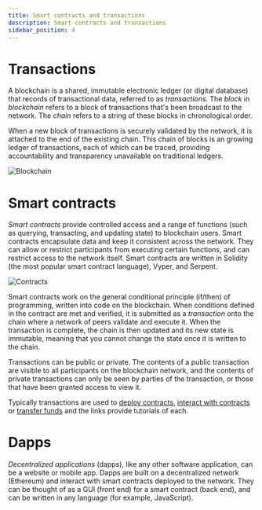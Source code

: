 ```yaml
---
title: Smart contracts and transactions
description: Smart contracts and transactions
sidebar_position: 4
---
```


# Transactions

A blockchain is a shared, immutable electronic ledger (or digital database) that records of transactional data, referred to as _transactions_. The _block_ in _blockchain_ refers to a block of transactions that's been broadcast to the network. The _chain_ refers to a string of these blocks in chronological order.

When a new block of transactions is securely validated by the network, it is attached to the end of the existing chain. This chain of blocks is an growing ledger of transactions, each of which can be traced, providing accountability and transparency unavailable on traditional ledgers.

![Blockchain](../images/blockchain.png)

# Smart contracts

_Smart contracts_ provide controlled access and a range of functions (such as querying, transacting, and updating state) to blockchain users. Smart contracts encapsulate data and keep it consistent across the network. They can allow or restrict participants from executing certain functions, and can restrict access to the network itself. Smart contracts are written in Solidity (the most popular smart contract language), Vyper, and Serpent.

![Contracts](../images/smart-contract-tx.png)

Smart contracts work on the general conditional principle (if/then) of programming, written into code on the blockchain. When conditions defined in the contract are met and verified, it is submitted as a _transaction_ onto the chain where a network of peers validate and execute it. When the transaction is complete, the chain is then updated and its new state is immutable, meaning that you cannot change the state once it is written to the chain.

Transactions can be public or private. The contents of a public transaction are visible to all participants on the blockchain network, and the contents of private transactions can only be seen by parties of the transaction, or those that have been granted access to view it.

Typically transactions are used to [deploy contracts](../tutorials/contracts/deploying-contracts.md), [interact with contracts](../tutorials/contracts/calling-contract-functions.md) or [transfer funds](../tutorials/contracts/account-funds-transfers.md) and the links provide tutorials of each.

# Dapps

_Decentralized applications_ (dapps), like any other software application, can be a website or mobile app. Dapps are built on a decentralized network (Ethereum) and interact with smart contracts deployed to the network. They can be thought of as a GUI (front end) for a smart contract (back end), and can be written in any language (for example, JavaScript).

